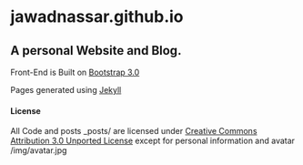 # jawadnassar.github.io

A personal Website and Blog.
---
Front-End is Built on [Bootstrap 3.0](http://getbootstrap.com/) 

Pages generated using [Jekyll](http://jekyllrb.com/)

#### License

All Code and posts _posts/ are licensed under [Creative Commons Attribution 3.0 Unported License](http://creativecommons.org/licenses/by/3.0/) except for personal information and avatar /img/avatar.jpg


